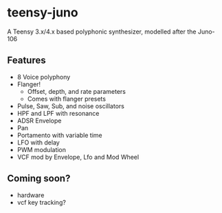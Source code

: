 # teensy-juno
A Teensy 3.x/4.x based polyphonic synthesizer, modelled after the Juno-106
## Features
- 8 Voice polyphony
- Flanger! 
  - Offset, depth, and rate parameters
  - Comes with flanger presets
- Pulse, Saw, Sub, and noise oscillators
- HPF and LPF with resonance
- ADSR Envelope
- Pan
- Portamento with variable time
- LFO with delay
- PWM modulation
- VCF mod by Envelope, Lfo and Mod Wheel
## Coming soon?
- hardware
- vcf key tracking?
